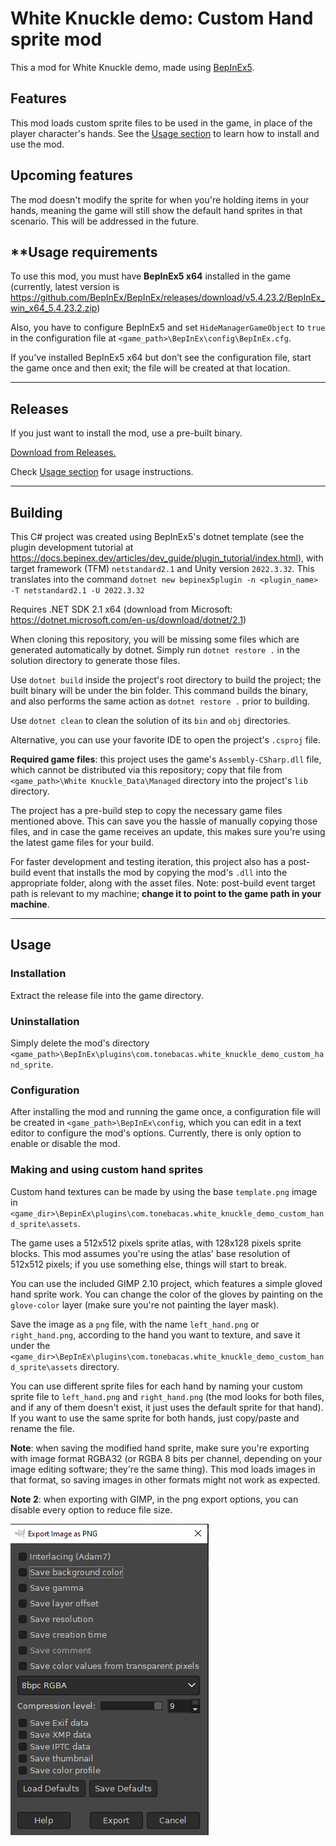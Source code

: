 ﻿# White Knuckle demo: Custom Hand sprite mod

This a mod for White Knuckle demo, made using [BepInEx5](https://github.com/BepInEx/BepInEx).

## Features

This mod loads custom sprite files to be used in the game, in place of the player character's hands.
See the [Usage section](#usage)  to learn how to install and use the mod.

## Upcoming features

The mod doesn't modify the sprite for when you're holding items in your hands, meaning the game will still show the
default hand sprites in that scenario. This will be addressed in the future.

## **Usage requirements

To use this mod, you must have **BepInEx5 x64** installed in the game (currently, latest version
is https://github.com/BepInEx/BepInEx/releases/download/v5.4.23.2/BepInEx_win_x64_5.4.23.2.zip)

Also, you have to configure BepInEx5 and set `HideManagerGameObject` to `true` in
the configuration file at `<game_path>\BepInEx\config\BepInEx.cfg`.

If you've installed BepInEx5 x64 but don’t see the configuration file, start the game once and then exit; the file will
be created at that location.

---

## Releases

If you just want to install the mod, use a pre-built binary.

[Download from Releases.](https://github.com/tonebacas/white_knuckle_custom_hand_sprite/releases/tag/1.0.0)

Check [Usage section](#usage) for usage instructions.

---

## Building

This C# project was created using BepInEx5's dotnet template (see the plugin development tutorial
at https://docs.bepinex.dev/articles/dev_guide/plugin_tutorial/index.html), with target framework (TFM) `netstandard2.1`
and Unity version `2022.3.32`. This translates into the command
`dotnet new bepinex5plugin -n <plugin_name> -T netstandard2.1 -U 2022.3.32`

Requires .NET SDK 2.1 x64 (download from Microsoft: https://dotnet.microsoft.com/en-us/download/dotnet/2.1)

When cloning this repository, you will be missing some files which are generated automatically by dotnet. Simply run
`dotnet restore .` in the solution directory to generate those files.

Use `dotnet build` inside the project's root directory to build the project; the built binary will be under the bin
folder. This command builds the binary, and also performs the same action as `dotnet restore .` prior to building.

Use `dotnet clean` to clean the solution of its `bin` and `obj` directories.

Alternative, you can use your favorite IDE to open the project's `.csproj` file.

**Required game files**: this project uses the game's `Assembly-CSharp.dll` file, which cannot be
distributed via this repository; copy that file from `<game_path>\White Knuckle_Data\Managed`
directory into the project's `lib` directory.

The project has a pre-build step to copy the necessary game files mentioned above. This can save you the hassle of
manually copying those files, and in case the game receives an update, this makes sure you're using the latest game
files for your build.

For faster development and testing iteration, this project also has a post-build event that installs the mod by copying
the mod's `.dll` into the appropriate folder, along with the asset files. Note: post-build event target path is relevant
to my machine; **change it to point to the game path in your machine**.

---

## Usage

### Installation

Extract the release file into the game directory.

### Uninstallation

Simply delete the mod's directory `<game_path>\BepInEx\plugins\com.tonebacas.white_knuckle_demo_custom_hand_sprite`.

### Configuration

After installing the mod and running the game once, a configuration file will be created in
`<game_path>\BepInEx\config`, which you can edit in a text editor to configure the mod's options.
Currently, there is only option to enable or disable the mod.

### Making and using custom hand sprites

Custom hand textures can be made by using the base `template.png` image in
`<game_dir>\BepinEx\plugins\com.tonebacas.white_knuckle_demo_custom_hand_sprite\assets`.

The game uses a 512x512 pixels sprite atlas, with 128x128 pixels sprite blocks. This mod
assumes you're using the atlas' base resolution of 512x512 pixels; if you use something else, things will start to
break.

You can use the included GIMP 2.10 project, which features a simple gloved hand sprite work. You can change the color of
the gloves by painting on the `glove-color` layer (make sure you're not painting the layer mask).

Save the image as a `png` file, with the name `left_hand.png` or `right_hand.png`, according to the hand you want to
texture, and save it under the `<game_dir>\BepInEx\plugins\com.tonebacas.white_knuckle_demo_custom_hand_sprite\assets`
directory.

You can use different sprite files for each hand by naming your custom sprite file to `left_hand.png` and
`right_hand.png` (the mod looks for both files, and if any of them doesn't exist, it just uses the default sprite for
that hand). If you want to use the same sprite for both hands, just copy/paste and rename the file.

**Note**: when saving the modified hand sprite, make sure you're exporting with image format RGBA32 (or RGBA 8 bits per
channel, depending on your image editing software; they're the same thing).
This mod loads images in that format, so saving images in other
formats might not work as expected.

**Note 2**: when exporting with GIMP, in the png export options, you can disable every option to reduce file size.

![gimp 2.10 png export settings, with the following settings disabled: Interlacing, Save background color, Save gamma, Save layer offset, Save resolution, Save creation time, Save comment, Save color values from transparent pixels, Save Exif data, Save XMP data, Save IPTC data, Save thumbnail, and Save color profile. Export settings changed to 8bpc RGBA, Compression level 9](doc/gimp-png-export-settings.png)


